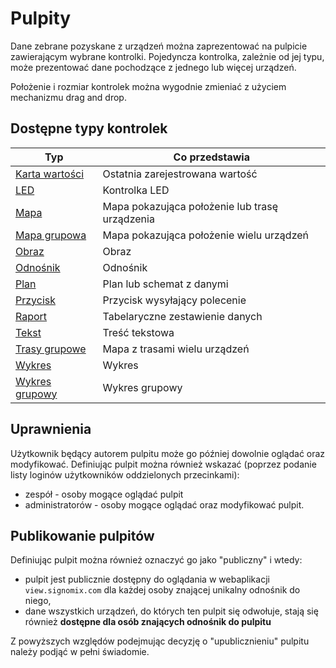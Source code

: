 # Pulpity

Dane zebrane pozyskane z urządzeń można zaprezentować na pulpicie zawierającym wybrane kontrolki. Pojedyncza kontrolka, 
zależnie od jej typu, może prezentować dane pochodzące z jednego lub więcej urządzeń.

Położenie i rozmiar kontrolek można wygodnie zmieniać z użyciem mechanizmu drag and drop.

## Dostępne typy kontrolek

|Typ|Co przedstawia|
|---|---|
|[Karta wartości](widget-symbol.md)|Ostatnia zarejestrowana wartość|
|[LED](widget-led.md)|Kontrolka LED| 
|[Mapa](widget-map.md)|Mapa pokazująca położenie lub trasę urządzenia|
|[Mapa grupowa](widget-multimap.md)|Mapa pokazująca położenie wielu urządzeń|
|[Obraz](widget-image.md)|Obraz|
|[Odnośnik](widget-link.md)|Odnośnik|
|[Plan](widget-plan.md)|Plan lub schemat z danymi|
|[Przycisk](widget-button.md)| Przycisk wysyłający polecenie|
|[Raport](widget-report.md)|Tabelaryczne zestawienie danych|
|[Tekst](widget-text.md)|Treść tekstowa|
|[Trasy grupowe](widget-multitrack)|Mapa z trasami wielu urządzeń|
|[Wykres](widget-chart.md)|Wykres|
|[Wykres grupowy](widget-groupchart.md)|Wykres grupowy|

<!--
|[Czas](widget-time.md)|Prezentacja czasu|
|[Data](widget-date.md)|Prezentacja daty|
|[Informacje o urządzeniu](widget-devinfo.md)|Opis urządzenia|
|[Stoper](widget-stopwatch.md)|Stoper|
|[Surowe dane](widget-raw.md)|Dane w formacie JSON|
-->

## Uprawnienia

Użytkownik będący autorem pulpitu może go później dowolnie oglądać oraz modyfikować. Definiując pulpit można również 
wskazać (poprzez podanie listy loginów użytkowników oddzielonych przecinkami):

- zespół - osoby mogące oglądać pulpit
- administratorów - osoby mogące oglądać oraz modyfikować pulpit.

## Publikowanie pulpitów

Definiując pulpit można również oznaczyć go jako "publiczny" i wtedy:

- pulpit jest publicznie dostępny do oglądania w webaplikacji `view.signomix.com` dla każdej osoby znającej unikalny odnośnik do niego,
- dane wszystkich urządzeń, do których ten pulpit się odwołuje, stają się również  **dostępne dla osób znających odnośnik do pulpitu**

Z powyższych względów podejmując decyzję o "upublicznieniu" pulpitu należy podjąć w pełni świadomie.


